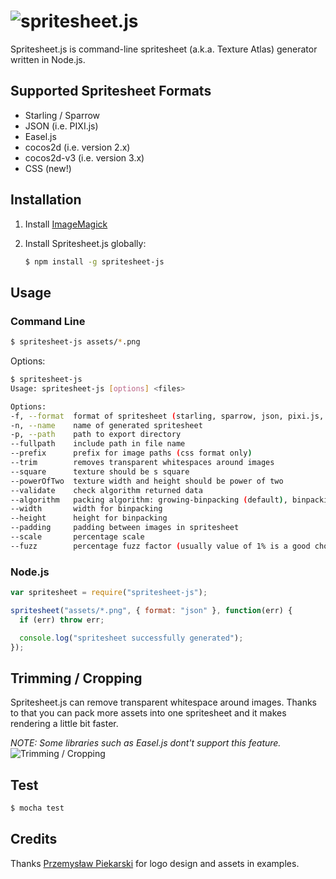 # ![spritesheet.js](http://i.imgur.com/RcHZ2qZ.png)

Spritesheet.js is command-line spritesheet (a.k.a. Texture Atlas) generator written in Node.js.

## Supported Spritesheet Formats

* Starling / Sparrow
* JSON (i.e. PIXI.js)
* Easel.js
* cocos2d (i.e. version 2.x)
* cocos2d-v3 (i.e. version 3.x)
* CSS (new!)

## Installation

1. Install [ImageMagick](http://www.imagemagick.org/)
2. Install Spritesheet.js globally:

   ```bash
   $ npm install -g spritesheet-js
   ```

## Usage

### Command Line

```bash
$ spritesheet-js assets/*.png
```

Options:

```bash
$ spritesheet-js
Usage: spritesheet-js [options] <files>

Options:
-f, --format  format of spritesheet (starling, sparrow, json, pixi.js, easel.js, cocos2d)                                                          [default: "json"]
-n, --name    name of generated spritesheet                                                                                                        [default: "spritesheet"]
-p, --path    path to export directory                                                                                                             [default: "."]
--fullpath    include path in file name                                                                                                            [default: false]
--prefix      prefix for image paths (css format only)                                                                                             [default: ""]
--trim        removes transparent whitespaces around images                                                                                        [default: false]
--square      texture should be s square                                                                                                           [default: false]
--powerOfTwo  texture width and height should be power of two                                                                                      [default: false]
--validate    check algorithm returned data                                                                                                        [default: false]
--algorithm   packing algorithm: growing-binpacking (default), binpacking (requires passing --width and --height options), vertical or horizontal  [default: "growing-binpacking"]
--width       width for binpacking                                                                                                                 [default: undefined]
--height      height for binpacking                                                                                                                [default: undefined]
--padding     padding between images in spritesheet                                                                                                [default: 0]
--scale       percentage scale                                                                                                                     [default: "100%"]
--fuzz        percentage fuzz factor (usually value of 1% is a good choice)                                                                        [default: ""]
```

### Node.js

```javascript
var spritesheet = require("spritesheet-js");

spritesheet("assets/*.png", { format: "json" }, function(err) {
  if (err) throw err;

  console.log("spritesheet successfully generated");
});
```

## Trimming / Cropping

Spritesheet.js can remove transparent whitespace around images. Thanks to that you can pack more assets into one spritesheet and it makes rendering a little bit faster.

_NOTE: Some libraries such as Easel.js dont't support this feature._
![Trimming / Cropping](http://i.imgur.com/76OokJU.png)

## Test

```bash
$ mocha test
```

## Credits

Thanks [Przemysław Piekarski](http://www.behance.net/piekarski) for logo design and assets in examples.
